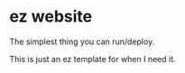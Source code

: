 # ez website

The simplest thing you can run/deploy.

This is just an ez template for when I need it.